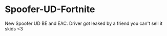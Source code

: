 # Spoofer-UD-Fortnite
New Spoofer UD BE and EAC. Driver got leaked by a friend you can't sell it skids <3






